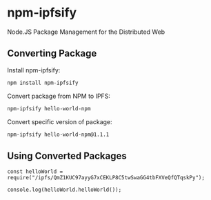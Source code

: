 # npm-ipfsify

Node.JS Package Management for the Distributed Web

## Converting Package

Install npm-ipfsify:

```bash
npm install npm-ipfsify
```

Convert package from NPM to IPFS:

```bash
npm-ipfsify hello-world-npm
```

Convert specific version of package:

```bash
npm-ipfsify hello-world-npm@1.1.1
```

## Using Converted Packages

```node
const helloWorld = require("/ipfs/QmZ1KUC97ayyG7xCEKLP8C5twSwaGG4tbFXVeQfQTqskPy");

console.log(helloWorld.helloWorld());
```
